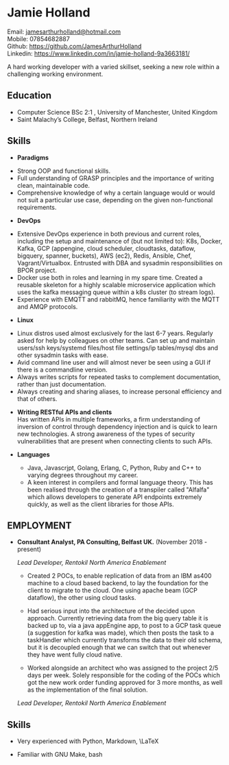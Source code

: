 Jamie Holland
===============
Email: jamesarthurholland@hotmail.com   
Mobile: 07854682887   
Github: <https://github.com/JamesArthurHolland>   
Linkedin: <https://www.linkedin.com/in/jamie-holland-9a3663181/>

A hard working developer with a varied skillset, seeking a new role within a challenging working environment.

Education
---------

*   Computer Science BSc 2:1 , University of Manchester, United Kingdom
*   Saint Malachy’s College, Belfast, Northern Ireland

Skills
---------------

*   **Paradigms**   
   - Strong OOP and functional skills.
   - Full understanding of GRASP principles and the importance of writing clean, maintainable code.
   - Comprehensive knowledge of why a certain language would or would not suit a particular use case, depending on the given non-functional requirements.   

*   **DevOps**   
   - Extensive DevOps experience in both previous and current roles, including the setup and maintenance of (but not limited to): K8s, Docker, Kafka, GCP (appengine, cloud scheduler, cloudtasks, dataflow, bigquery, spanner, buckets), AWS (ec2), Redis, Ansible, Chef, Vagrant/Virtualbox. Entrusted with DBA and sysadmin responsibilities on BPOR project.   
   - Docker use both in roles and learning in my spare time. Created a reusable skeleton for a highly scalable microservice application which uses the kafka messaging queue within a k8s cluster (to stream logs).
   - Experience with EMQTT and rabbitMQ, hence familiarity with the MQTT and AMQP protocols.

*   **Linux**   
   - Linux distros used almost exclusively for the last 6-7 years. Regularly asked for help by colleagues on other teams. Can set up and maintain users/ssh keys/systemd files/host file settings/ip tables/mysql dbs and other sysadmin tasks with ease.   
   - Avid command line user and will almost never be seen using a GUI if there is a commandline version.
   - Always writes scripts for repeated tasks to complement documentation, rather than just documentation.
   - Always creating and sharing aliases, to increase personal efficiency and that of others.

*   **Writing RESTful APIs and clients**   
Has written APIs in multiple frameworks, a firm understanding of inversion of control through dependency injection and is quick to learn new technologies. A strong awareness of the types of security vulnerabilities that are present when connecting clients to such APIs.

*   **Languages**
    - Java, Javascrjpt, Golang, Erlang, C, Python, Ruby and C++ to varying degrees throughout my career.
    - A keen interest in compilers and formal language theory. This has been realised through the creation of a transpiler called "Alfalfa" which allows developers to generate API endpoints extremely quickly, as well as the client libraries for those APIs.  
    
EMPLOYMENT
---------

*   **Consultant Analyst, PA Consulting, Belfast UK.** (November 2018 - present)

    *Lead Developer, Rentokil North America Enablement*
    - Created 2 POCs, to enable replication of data from an IBM as400 machine to a cloud based backend, to lay the foundation for the client to migrate to the cloud. One using apache beam (GCP dataflow), the other using cloud tasks.

    - Had serious input into the architecture of the decided upon approach. Currently retrieving data from the big query table it is backed up to, via a java appEngine app, to post to a GCP task queue (a suggestion for kafka was made), which then posts the task to a taskHandler which currently transforms the data to their old schema, but it is decoupled enough that we can switch that out whenever they have went fully cloud native.

    - Worked alongside an architect who was assigned to the project 2/5 days per week. Solely responsible for the coding of the POCs which got the new work order funding approved for 3 more months, as well as the implementation of the final solution.

    *Lead Developer, Rentokil North America Enablement*


Skills
------

*   Very experienced with Python, Markdown, \LaTeX

*   Familiar with GNU Make, bash


